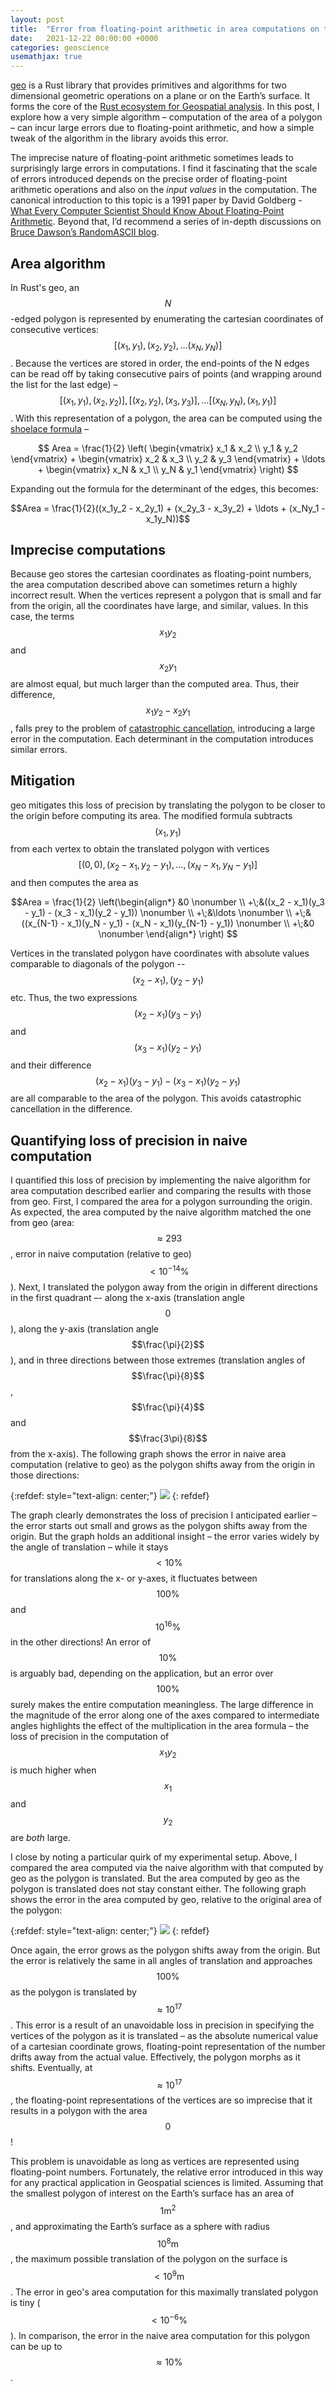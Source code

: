 ```yaml
---
layout: post
title:  "Error from floating-point arithmetic in area computations on the Earth’s surface"
date:   2021-12-22 00:00:00 +0000
categories: geoscience
usemathjax: true
---
```


[geo][lib-geo] is a Rust library that provides primitives and algorithms for two dimensional geometric operations on a plane or on the Earth’s surface. It forms the core of the [Rust ecosystem for Geospatial analysis][georust-org]. In this post, I explore how a very simple algorithm – computation of the area of a polygon – can incur large errors due to floating-point arithmetic, and how a simple tweak of the algorithm in the library avoids this error.

The imprecise nature of floating-point arithmetic sometimes leads to surprisingly large errors in computations. I find it fascinating that the scale of errors introduced depends on the precise order of floating-point arithmetic operations and also on the _input values_ in the computation. The canonical introduction to this topic is a 1991 paper by David Goldberg - [What Every Computer Scientist Should Know About Floating-Point Arithmetic][acm-goldberg]. Beyond that, I’d recommend a series of in-depth discussions on [Bruce Dawson’s RandomASCII blog][randomascii-fp].

## Area algorithm

In Rust's geo, an $$N$$-edged polygon is represented by enumerating the cartesian coordinates of consecutive vertices: $$[(x_1, y_1), (x_2, y_2), … (x_N, y_N)]$$. Because the vertices are stored in order, the end-points of the N edges can be read off by taking consecutive pairs of points (and wrapping around the list for the last edge) –  $$[(x_1, y_1), (x_2, y_2)], [(x_2, y_2), (x_3, y_3)], … [(x_N, y_N), (x_1, y_1)]$$. With this representation of a polygon, the area can be computed using the [shoelace formula][mathworld-polygonarea] –

$$
 Area = \frac{1}{2}
 \left(
    \begin{vmatrix}
    x_1 & x_2 \\
    y_1 & y_2
    \end{vmatrix}
    +
    \begin{vmatrix}
    x_2 & x_3 \\
    y_2 & y_3
    \end{vmatrix}
    +
    \ldots
    +
    \begin{vmatrix}
    x_N & x_1 \\
    y_N & y_1
    \end{vmatrix}
\right)
$$

Expanding out the formula for the determinant of the edges, this becomes:

$$Area = \frac{1}{2}((x_1y_2 - x_2y_1) + (x_2y_3 - x_3y_2) + \ldots + (x_Ny_1 - x_1y_N))$$

## Imprecise computations

Because geo stores the cartesian coordinates as floating-point numbers, the area computation described above can sometimes return a highly incorrect result. When the vertices represent a polygon that is small and far from the origin, all the coordinates have large, and similar, values. In this case, the terms $$x_1y_2$$ and $$x_2y_1$$ are almost equal, but much larger than the computed area. Thus, their difference, $$x_1y_2 - x_2y_1$$, falls prey to the problem of [catastrophic cancellation][wiki-catastrophic-cancellation], introducing a large error in the computation. Each determinant in the computation introduces similar errors.

## Mitigation

geo mitigates this loss of precision by translating the polygon to be closer to the origin before computing its area. The modified formula subtracts $$(x_1, y_1)$$ from each vertex to obtain the translated polygon with vertices $$[(0, 0), (x_2 - x_1, y_2 - y_1), \ldots, (x_N - x_1, y_N - y_1)]$$ and then computes the area as

$$Area = \frac{1}{2} \left(\begin{align*}
                  &0  \nonumber \\
                +\;&((x_2 - x_1)(y_3 - y_1) - (x_3 - x_1)(y_2 - y_1)) \nonumber \\
                +\;&\ldots \nonumber \\
                +\;&((x_{N-1} - x_1)(y_N - y_1) - (x_N - x_1)(y_{N-1} - y_1)) \nonumber \\
                +\;&0 \nonumber
        \end{align*} \right)
$$

Vertices in the translated polygon have coordinates with absolute values comparable to diagonals of the polygon -- $$(x_2 - x_1), (y_2 - y_1)$$ etc. Thus, the two expressions $$(x_2 - x_1)(y_3 - y_1)$$ and $$(x_3 - x_1)(y_2 - y_1)$$ and their difference $$(x_2 - x_1)(y_3 - y_1) - (x_3 - x_1)(y_2 - y_1)$$ are all comparable to the area of the polygon. This avoids catastrophic cancellation in the difference.

## Quantifying loss of precision in naive computation

I quantified this loss of precision by implementing the naive algorithm for area computation described earlier and comparing the results with those from geo. First, I compared the area for a polygon surrounding the origin. As expected, the area computed by the naive algorithm matched the one from geo (area: $$\approx 293$$, error in naive computation (relative to geo) $$\lt 10^{-14}\%$$). Next, I translated the polygon away from the origin in different directions in the first quadrant –- along the x-axis (translation angle $$0$$), along the y-axis (translation angle $$\frac{\pi}{2}$$), and in three directions between those extremes (translation angles of $$\frac{\pi}{8}$$, $$\frac{\pi}{4}$$ and $$\frac{3\pi}{8}$$ from the x-axis). The following graph shows the error in naive area computation (relative to geo) as the polygon shifts away from the origin in those directions:

{:refdef: style="text-align: center;"}
![](/assets/article_images/naive_area_error.png)
{: refdef}

The graph clearly demonstrates the loss of precision I anticipated earlier – the error starts out small and grows as the polygon shifts away from the origin. But the graph holds an additional insight – the error varies widely by the angle of translation – while it stays $$\lt 10\%$$ for translations along the x- or y-axes, it fluctuates between $$100\%$$ and $$10^{16}\%$$ in the other directions! An error of $$10\%$$ is arguably bad, depending on the application, but an error over $$100\%$$ surely makes the entire computation meaningless. The large difference in the magnitude of the error along one of the axes compared to intermediate angles highlights the effect of the multiplication in the area formula – the loss of precision in the computation of $$x_1y_2$$ is much higher when $$x_1$$ and $$y_2$$ are _both_ large.

I close by noting a particular quirk of my experimental setup. Above, I compared the area computed via the naive algorithm with that computed by geo as the polygon is translated. But the area computed by geo as the polygon is translated does not stay constant either. The following graph shows the error in the area computed by geo, relative to the original area of the polygon:

{:refdef: style="text-align: center;"}
![](/assets/article_images/geo_area_error.png)
{: refdef}

Once again, the error grows as the polygon shifts away from the origin. But the error is relatively the same in all angles of translation and approaches $$100\%$$ as the polygon is translated by $$\approx 10^{17}$$. This error is a result of an unavoidable loss in precision in specifying the vertices of the polygon as it is translated – as the absolute numerical value of a cartesian coordinate grows, floating-point representation of the number drifts away from the actual value. Effectively, the polygon morphs as it shifts. Eventually, at $$\approx 10^{17}$$, the floating-point representations of the vertices are so imprecise that it results in a polygon with the area $$0$$!

This problem is unavoidable as long as vertices are represented using floating-point numbers. Fortunately, the relative error introduced in this way for any practical application in Geospatial sciences is limited. Assuming that the smallest polygon of interest on the Earth’s surface has an area of $$1 \mathrm{m}^2$$, and approximating the Earth’s surface as a sphere with radius $$10^8 \mathrm{m}$$, the maximum possible translation of the polygon on the surface is $$\lt 10^9 \mathrm{m}$$. The error in geo's area computation for this maximally translated polygon is tiny ($$\lt 10^{-6}\%$$). In comparison, the error in the naive area computation for this polygon can be up to $$\approx 10\%$$.


[acm-goldberg]: https://dl.acm.org/doi/10.1145/103162.103163
[georust-org]: https://georust.org/
[lib-geo]: https://lib.rs/crates/geo
[mathworld-polygonarea]: https://mathworld.wolfram.com/PolygonArea.html
[randomascii-fp]: https://randomascii.wordpress.com/2012/02/25/comparing-floating-point-numbers-2012-edition/
[wiki-catastrophic-cancellation]: https://en.wikipedia.org/wiki/Catastrophic_cancellation